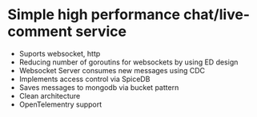 # Simple high performance chat/live-comment service

- Suports websocket, http
- Reducing number of goroutins for websockets by using ED design
- Websocket Server consumes new messages using CDC
- Implements access control via SpiceDB
- Saves messages to mongodb via bucket pattern
- Clean architecture
- OpenTelementry support
